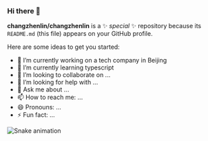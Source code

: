 ### Hi there 👋


**changzhenlin/changzhenlin** is a ✨ _special_ ✨ repository because its `README.md` (this file) appears on your GitHub profile.

Here are some ideas to get you started:

- 🔭 I’m currently working on a tech company in Beijing
- 🌱 I’m currently learning typescript
- 👯 I’m looking to collaborate on ...
- 🤔 I’m looking for help with ...
- 💬 Ask me about ...
- 📫 How to reach me: ...
- 😄 Pronouns: ...
- ⚡ Fun fact: ...


![Snake animation](https://github.com/changzhenlin/changzhenlin/blob/output/github-contribution-grid-snake.svg)
